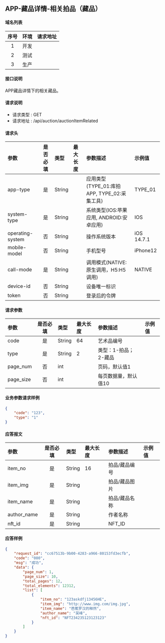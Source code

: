 ## APP-藏品详情-相关拍品（藏品）

#### 域名列表

| 序号  | 环境  | 请求地址 |
| :---: | :---: | :------- |
|   1   | 开发  |          |
|   2   | 测试  |          |
|   3   | 生产  |          |

#### 接口说明

APP藏品详情下的相关藏品。

#### 请求说明

* 请求类型 : GET
* 请求地址 : /api/auction/auctionItemRelated


#### 请求头

| 参数             | 是否必填 | 类型   | 最大长度 | 参数描述                                    | 示例值     |
| :--------------- | :------: | :----- | :------- | :------------------------------------------ | :--------- |
| app-type         |    是    | String |          | 应用类型(TYPE_01:库拍APP, TYPE_02:采集工具) | TYPE_01    |
| system-type      |    是    | String |          | 系统类型(IOS:苹果应用, ANDROID:安卓应用)    | IOS        |
| operating-system |    否    | String |          | 操作系统版本                                | iOS 14.7.1 |
| mobile-model     |    否    | String |          | 手机型号                                    | iPhone12   |
| call-mode        |    是    | String |          | 调用模式(NATIVE:原生调用，H5:H5调用)        | NATIVE     |
| device-id        |    否    | String |          | 设备唯一标识                                |            |
| token            |    否    | String |          | 登录后的令牌                                |            |


#### 请求参数

| 参数      | 是否必填 | 类型   | 最大长度 | 参数描述             | 示例值 |
| :-------- | :------: | :----- | :------- | :------------------- | :----- |
| code      |    是    | String | 64       | 艺术品编号           |        |
| type      |    是    | String | 2        | 类型：1-拍品；2-藏品 |        |
| page_num  |    否    | int    |          | 页码，默认值1        |        |
| page_size |    否    | int    |          | 每页数据量，默认值10 |        |

#### 业务参数请求样例

```json
{
    "code": "123",
    "type": "1"
}
```

#### 应答报文

| 参数        | 是否必填 | 类型   | 最大长度 | 参数描述      | 示例值 |
| :---------- | :------: | :----- | :------- | :------------ | :----- |
| item_no     |    是    | String | 16       | 拍品/藏品编号 |        |
| item_img    |    是    | String |          | 拍品/藏品图片 |        |
| item_name   |    是    | String |          | 拍品/藏品名称 |        |
| author_name |    是    | String |          | 作者名称      |        |
| nft_id      |    是    | String |          | NFT_ID        |        |

#### 应答样例

```json
{
    "request_id": "cc67513b-9b00-4283-a966-80153fd3ecfb",
    "code": "000",
    "msg": "成功",
    "data": {
        "page_num": 1,
        "page_size": 10,
        "total_pages": 12,
        "total_elements": 12312,
        "list": [
            {
                "item_no": "123askdfj13456HE",
                "item_img": "http://www.img.com/img.jpg",
                "item_name": "芭蕉罗汉的释然",
                "author_name": "吴峰",
                "nft_id": "NFT234235123123123"
            }
        ]
    }
}

```

